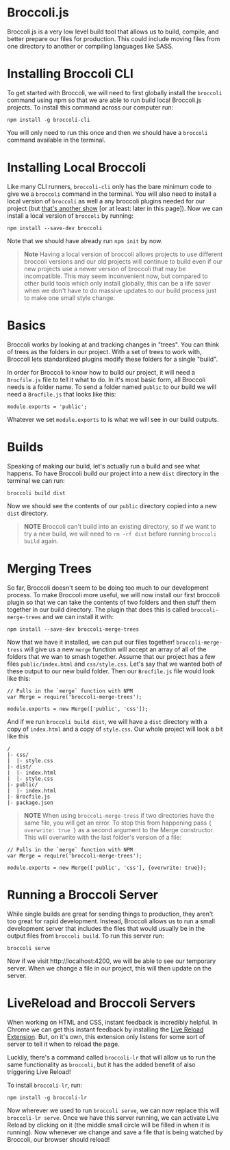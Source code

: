 # Broccoli.js

Broccoli.js is a very low level build tool that allows us to build, compile, and better prepare our files for production.
This could include moving files from one directory to another or compiling languages like SASS.

# Installing Broccoli CLI

To get started with Broccoli, we will need to first globally install the `broccoli` command using npm so that we are able to run build local Broccoli.js projects.
To install this command across our computer run:

    npm install -g broccoli-cli

You will only need to run this once and then we should have a `broccoli` command available in the terminal.

# Installing Local Broccoli

Like many CLI runners, `broccoli-cli` only has the bare minimum code to give we a `broccoli` command in the terminal.
You will also need to install a local version of `broccoli` as well a any broccoli plugins needed for our project (but [that's another show](http://www.goodeatsfanpage.com/References/another_show.htm) [or at least: later in this page]).
Now we can install a local version of `broccoli` by running:

    npm install --save-dev broccoli

Note that we should have already run `npm init` by now.

> **Note** Having a local version of broccoli allows projects to use different broccoli versions and our old projects will continue to build even if our new projects use a newer version of broccoli that may be incompatible.
> This may seem inconvenient now, but compared to other build tools which only install globally, this can be a life saver when we don't have to do massive updates to our build process just to make one small style change.

# Basics

Broccoli works by looking at and tracking changes in "trees".
You can think of trees as the folders in our project.
With a set of trees to work with, Broccoli lets standardized plugins modify these folders for a single "build".

In order for Broccoli to know how to build our project, it will need a `Brocfile.js` file to tell it what to do.
In it's most basic form, all Broccoli needs is a folder name.
To send a folder named `public` to our build we will need a `Brocfile.js` that looks like this:

    module.exports = 'public';

Whatever we set `module.exports` to is what we will see in our build outputs.

# Builds

Speaking of making our build, let's actually run a build and see what happens.
To have Broccoli build our project into a new `dist` directory in the terminal we can run:

    broccoli build dist

Now we should see the contents of our `public` directory copied into a new `dist` directory.

> **NOTE** Broccoli can't build into an existing directory, so if we want to try a new build, we will need to `rm -rf dist` before running `broccoli build` again.

# Merging Trees

So far, Broccoli doesn't seem to be doing too much to our development process.
To make Broccoli more useful, we will now install our first broccoli plugin so that we can take the contents of two folders and then stuff them together in our build directory.
The plugin that does this is called `broccoli-merge-trees` and we can install it with:

    npm install --save-dev broccoli-merge-trees

Now that we have it installed, we can put our files together!
`broccoli-merge-tress` will give us a new `merge` function will accept an array of all of the folders that we wan to smash together.
Assume that our project has a few files `public/index.html` and `css/style.css`.
Let's say that we wanted both of these output to our new build folder.
Then our `Brocfile.js` file would look like this:

    // Pulls in the `merge` function with NPM
    var Merge = require('broccoli-merge-trees');

    module.exports = new Merge(['public', 'css']);

And if we run `broccoli build dist`, we will have a `dist` directory with a copy of `index.html` and a copy of `style.css`.
Our whole project will look a bit like this

    /
    |- css/
    |  |- style.css
    |- dist/
    |  |- index.html
    |  |- style.css
    |- public/
    |  |- index.html
    |- Brocfile.js
    |- package.json

> **NOTE** When using `broccoli-merge-tress` if two directories have the same file, you will get an error. To stop this from happening pass `{ overwrite: true }` as a second argument to the Merge constructor. This will overwrite with the last folder's version of a file:

    // Pulls in the `merge` function with NPM
    var Merge = require('broccoli-merge-trees');

    module.exports = new Merge(['public', 'css'], {overwrite: true});

# Running a Broccoli Server

While single builds are great for sending things to production, they aren't too great for rapid development.
Instead, Broccoli allows us to run a small development server that includes the files that would usually be in the output files from `broccoli build`.
To run this server run:

    broccoli serve

Now if we visit http://localhost:4200, we will be able to see our temporary server.
When we change a file in our project, this will then update on the server.

# LiveReload and Broccoli Servers

When working on HTML and CSS, instant feedback is incredibly helpful.
In Chrome we can get this instant feedback by installing the [Live Reload Extension](https://chrome.google.com/webstore/detail/livereload/jnihajbhpnppcggbcgedagnkighmdlei).
But, on it's own, this extension only listens for some sort of server to tell it when to reload the page.

Luckily, there's a command called `broccoli-lr` that will allow us to run the same functionality as `broccoli`, but it has the added benefit of also triggering Live Reload!

To install `broccoli-lr`, run:

    npm install -g broccoli-lr

Now wherever we used to run `broccoli serve`, we can now replace this will `broccoli-lr serve`.
Once we have this server running, we can activate Live Reload by clicking on it (the middle small circle will be filled in when it is running).
Now whenever we change and save a file that is being watched by Broccoli, our browser should reload!
